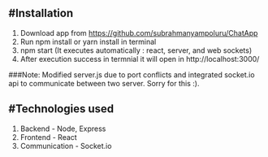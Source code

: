
#Installation
---------------

1. Download app from https://github.com/subrahmanyampoluru/ChatApp
2. Run npm install or yarn install in terminal
3. npm start (It executes automatically : react, server, and web sockets)
4. After execution success in termnial it will open in http://localhost:3000/

###Note: Modified server.js due to port conflicts and integrated socket.io api to communicate between two server. Sorry for this :).

#Technologies used
------------------

1. Backend - Node, Express
2. Frontend - React
3. Communication - Socket.io


